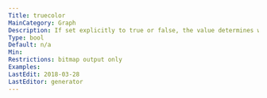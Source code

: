 ```yaml
---
Title: truecolor
MainCategory: Graph
Description: If set explicitly to true or false, the value determines whether or not internal bitmap rendering relies on a truecolor color model or uses a color palette.
Type: bool
Default: n/a
Min: 
Restrictions: bitmap output only
Examples: 
LastEdit: 2018-03-28
LastEditor: generator
---
```



